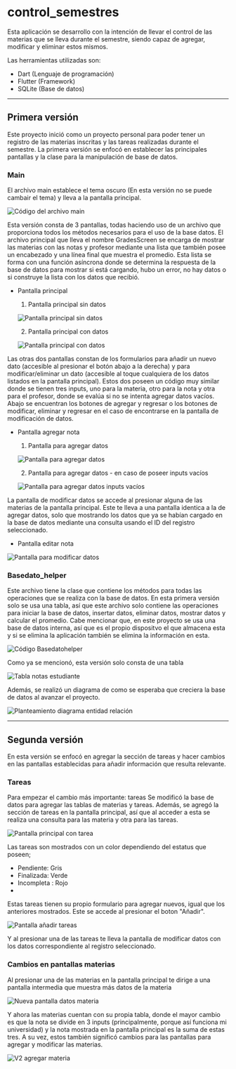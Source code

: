 # control_semestres

Esta aplicación se desarrollo con la intención de llevar el control de las materias que se lleva durante el semestre, siendo capaz de agregar, modificar y eliminar estos mismos.

Las herramientas utilizadas son:
- Dart (Lenguaje de programación)
- Flutter (Framework)
- SQLite (Base de datos)

---

## Primera versión
Este proyecto inició como un proyecto personal para poder tener un registro de las materias inscritas y las tareas realizadas durante el semestre. La primera versión se enfocó en establecer las principales pantallas y la clase para la manipulación de base de datos.

### Main

El archivo main establece el tema oscuro (En esta versión no se puede cambair el tema) y lleva a la pantalla principal.

![Código del archivo main](./doc-media/V1-main.png)

Esta versión consta de 3 pantallas, todas haciendo uso de un archivo que proporciona todos los métodos necesarios para el uso de la base datos. El archivo principal que lleva el nombre GradesScreen se encarga de mostrar las materias con las notas y profesor mediante una lista que también posee un encabezado y una línea final que muestra el promedio. Esta lista se forma con una función asíncrona donde se determina la respuesta de la base de datos para mostrar si está cargando, hubo un error, no hay datos o si construye la lista con los datos que recibió.

- Pantalla principal

  1. Pantalla principal sin datos


  ![Pantalla principal sin datos](./doc-media/V1-pantalla-principal.png)


  2. Pantalla principal con datos


  ![Pantalla principal con datos](./doc-media/V1-pantalla-principal-datos.png)


Las otras dos pantallas constan de los formularios para añadir un nuevo dato (accesible al presionar el botón abajo a la derecha) y para modificar/eliminar un dato (accesible al toque cualquiera de los datos listados en la pantalla principal). Estos dos poseen un código muy similar donde se tienen tres inputs, uno para la materia, otro para la nota y otra para el profesor, donde se evalúa si no se intenta agregar datos vacíos. Abajo se encuentran los botones de agregar y regresar o los botones de modificar, eliminar y regresar en el caso de encontrarse en la pantalla de modificación de datos.

- Pantalla agregar nota

    1. Pantalla para agregar datos


    ![Pantalla para agregar datos](./doc-media/V1-agregar-materia.png)


    2. Pantalla para agregar datos - en caso de poseer inputs vacíos


    ![Pantalla para agregar datos inputs vacíos](./doc-media/V1-agregar-materia-error.png)


La pantalla de modificar datos se accede al presionar alguna de las materias de la pantalla principal. Este te lleva a una pantalla identica a la de agregar datos, solo que mostrando los datos que ya se habían cargado en la base de datos mediante una consulta usando el ID del registro seleccionado.

- Pantalla editar nota


![Pantalla para modificar datos](./doc-media/V1-agregar-materia-dato.png)


### Basedato_helper
Este archivo tiene la clase que contiene los métodos para todas las operaciones que se realiza con la base de datos. En esta primera versión solo se usa una tabla, así que este archivo solo contiene las operaciones para iniciar la base de datos, insertar datos, eliminar datos, mostrar datos y calcular el promedio.
Cabe mencionar que, en este proyecto se usa una base de datos interna, así que es el propio dispositvo el que almacena esta y si se elimina la aplicación también se elimina la información en esta.

![Código Basedatohelper](./doc-media/V1-basedatohelper.png)

Como ya se mencionó, esta versión solo consta de una tabla

![Tabla notas estudiante](./doc-media/V1-DB.png)

Además, se realizó un diagrama de como se esperaba que creciera la base de datos al avanzar el proyecto.

![Planteamiento diagrama entidad relación](./doc-media/V1-ER-planteamiento.png)

---

## Segunda versión
En esta versión se enfocó en agregar la sección de tareas y hacer cambios en las pantallas establecidas para añadir información que resulta relevante.

### Tareas
Para empezar el cambio más importante: tareas
Se modificó la base de datos para agregar las tablas de materias y tareas. Además, se agregó la sección de tareas en la pantalla principal, así que al acceder a esta se realiza una consulta para las materia y otra para las tareas.

![Pantalla principal con tarea](./doc-media/V2-pantalla-principal.jpg)

Las tareas son mostrados con un color dependiendo del estatus que poseen;
- Pendiente: Gris
- Finalizada: Verde
- Incompleta : Rojo
- 
Estas tareas tienen su propio formulario para agregar nuevos, igual que los anteriores mostrados. Este se accede al presionar el boton "Añadir".

![Pantalla añadir tareas](./doc-media/V2-agregar-tarea.jpg)

Y al presionar una de las tareas te lleva la pantalla de modificar datos con los datos correspondiente al registro seleccionado.

### Cambios en pantallas materias
Al presionar una de las materias en la pantalla principal te dirige a una pantalla intermedia que muestra más datos de la materia

![Nueva pantalla datos materia](./doc-media/V2-materia-detalle.jpg)

Y ahora las materias cuentan con su propia tabla, donde el mayor cambio es que la nota se divide en 3 inputs (principalmente, porque así funciona mi universidad) y la nota mostrada en la pantalla principal es la suma de estas tres. A su vez, estos también significó cambios para las pantallas para agregar y modificar las materias.

![V2 agregar materia](./doc-media/V2-agregar-materia.jpg)